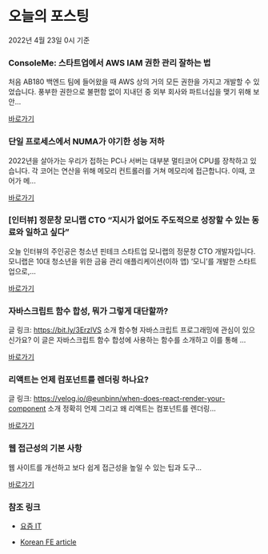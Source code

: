 # 오늘의 포스팅 
2022년 4월 23일 0시 기준 

### ConsoleMe: 스타트업에서 AWS IAM 권한 관리 잘하는 법 

 처음 AB180 백엔드 팀에 들어왔을 때 AWS 상의 거의 모든 권한을 가지고 개발할 수 있었습니다. 풍부한 권한으로 불편함 없이 지내던 중 외부 회사와 파트너십을 맺기 위해 보안... 

 [바로가기](https://yozm.wishket.com/magazine/detail/1447/) 

### 단일 프로세스에서 NUMA가 야기한 성능 저하 

 2022년을 살아가는 우리가 접하는 PC나 서버는 대부분 멀티코어 CPU를 장착하고 있습니다. 각 코어는 연산을 위해 메모리 컨트롤러를 거쳐 메모리에 접근합니다. 이때, 코어가 메... 

 [바로가기](https://yozm.wishket.com/magazine/detail/1444/) 

### [인터뷰] 정문창 모니랩 CTO “지시가 없어도 주도적으로 성장할 수 있는 동료와 일하고 싶다” 

 오늘 인터뷰의 주인공은 청소년 핀테크 스타트업 모니랩의 정문창 CTO 개발자입니다. 모니랩은 10대 청소년을 위한 금융 관리 애플리케이션(이하 앱) ‘모니’를 개발한 스타트업으로,... 

 [바로가기](https://yozm.wishket.com/magazine/detail/1442/) 

###  자바스크립트 함수 합성, 뭐가 그렇게 대단할까? 

 글 링크: https://bit.ly/3ErzlVS 소개 함수형 자바스크립트 프로그래밍에 관심이 있으신가요? 이 글은 자바스크립트 함수 합성에 사용하는 함수를 소개하고 이를 통해 ... 

 [바로가기](https://kofearticle.substack.com/p/korean-fe-article--eb3) 

###  리액트는 언제 컴포넌트를 렌더링 하나요? 

 글 링크: https://velog.io/@eunbinn/when-does-react-render-your-component 소개 정확히 언제 그리고 왜 리액트는 컴포넌트를 렌더링... 

 [바로가기](https://kofearticle.substack.com/p/korean-fe-article--b7a) 

###  웹 접근성의 기본 사항 

 웹 사이트를 개선하고 보다 쉽게 접근성을 높일 수 있는 팁과 도구... 

 [바로가기](https://kofearticle.substack.com/p/korean-fe-article--e19) 

### 참조 링크 

- [요즘 IT](https://yozm.wishket.com/magazine) 

- [Korean FE article](https://kofearticle.substack.com) 


